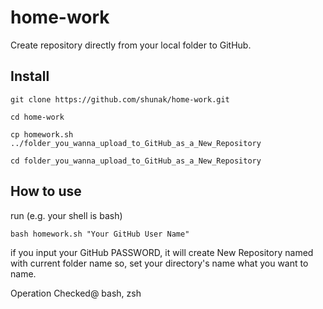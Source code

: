 # home-work
Create repository directly from your local folder to GitHub.

## Install
```
git clone https://github.com/shunak/home-work.git
```
```
cd home-work
```
```
cp homework.sh ../folder_you_wanna_upload_to_GitHub_as_a_New_Repository
```
```
cd folder_you_wanna_upload_to_GitHub_as_a_New_Repository
```
## How to use
run (e.g. your shell is bash)
```
bash homework.sh "Your GitHub User Name"
```
if you input your GitHub PASSWORD, it will create New Repository
named with current folder name so, set your directory's name
what you want to name.

Operation Checked@ bash, zsh



